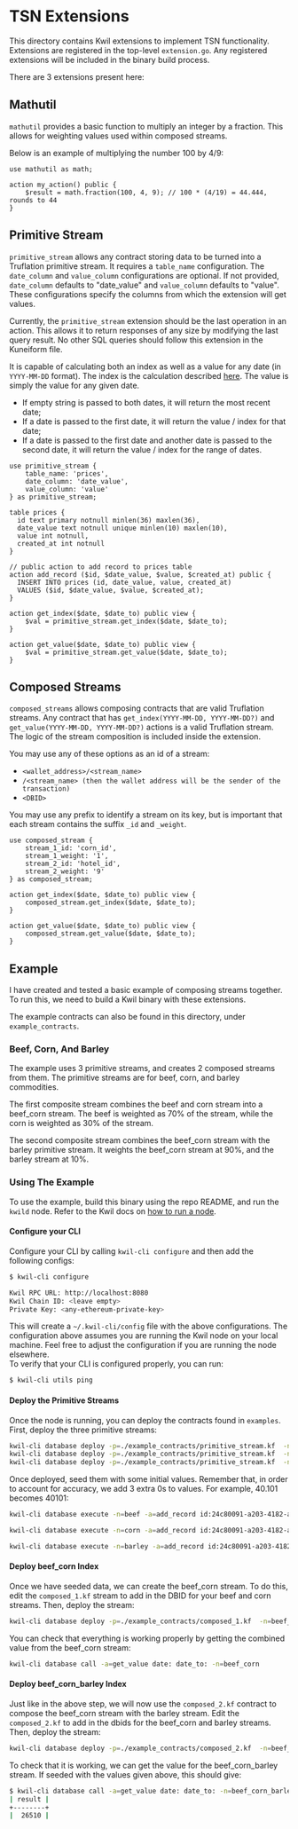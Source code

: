 # TSN Extensions

This directory contains Kwil extensions to implement TSN functionality. Extensions are registered in the top-level `extension.go`. Any registered extensions will be included in the binary build process.

There are 3 extensions present here:

## Mathutil

`mathutil` provides a basic function to multiply an integer by a fraction. This allows for weighting values used within composed streams.

Below is an example of multiplying the number 100 by 4/9:

```
use mathutil as math;

action my_action() public {
	$result = math.fraction(100, 4, 9); // 100 * (4/19) = 44.444, rounds to 44
}
```

## Primitive Stream

`primitive_stream` allows any contract storing data to be turned into a Truflation primitive stream. It requires a `table_name` configuration. The `date_column` and `value_column` configurations are optional. If not provided, `date_column` defaults to "date_value" and `value_column` defaults to "value". These configurations specify the columns from which the extension will get values.

Currently, the `primitive_stream` extension should be the last operation in an action. This allows it to return responses of any size by modifying the last query result. No other SQL queries should follow this extension in the Kuneiform file.

It is capable of calculating both an index as well as a value for any date (in `YYYY-MM-DD` format). The index is the calculation described [here](<https://system.docs.truflation.com/backend/cpi-calculations/workflow/normalizing-data>). The value is simply the value for any given date.

- If empty string is passed to both dates, it will return the most recent date;
- If a date is passed to the first date, it will return the value / index for that date;
- If a date is passed to the first date and another date is passed to the second date, it will return the value / index for the range of dates.

```
use primitive_stream {
    table_name: 'prices',
    date_column: 'date_value',
    value_column: 'value'
} as primitive_stream;

table prices {
  id text primary notnull minlen(36) maxlen(36),
  date_value text notnull unique minlen(10) maxlen(10),
  value int notnull,
  created_at int notnull
}

// public action to add record to prices table
action add_record ($id, $date_value, $value, $created_at) public {
  INSERT INTO prices (id, date_value, value, created_at)
  VALUES ($id, $date_value, $value, $created_at);
}

action get_index($date, $date_to) public view {
    $val = primitive_stream.get_index($date, $date_to);
}

action get_value($date, $date_to) public view {
    $val = primitive_stream.get_value($date, $date_to);
}
```

## Composed Streams

`composed_streams` allows composing contracts that are valid Truflation streams. Any contract that has `get_index(YYYY-MM-DD, YYYY-MM-DD?)` and `get_value(YYYY-MM-DD, YYYY-MM-DD?)` actions is a valid Truflation stream. The logic of the stream composition is included inside the extension.

You may use any of these options as an id of a stream:

- `<wallet_address>/<stream_name>`
- `/<stream_name> (then the wallet address will be the sender of the transaction)`
- `<DBID>`

You may use any prefix to identify a stream on its key, but is important that each stream contains the suffix `_id` and `_weight`.

```
use composed_stream {
    stream_1_id: 'corn_id',
    stream_1_weight: '1',
    stream_2_id: 'hotel_id',
    stream_2_weight: '9'
} as composed_stream;

action get_index($date, $date_to) public view {
    composed_stream.get_index($date, $date_to);
}

action get_value($date, $date_to) public view {
    composed_stream.get_value($date, $date_to);
}
```

## Example

I have created and tested a basic example of composing streams together. To run this, we need to build a Kwil binary with these extensions.

The example contracts can also be found in this directory, under `example_contracts`.

### Beef, Corn, And Barley

The example uses 3 primitive streams, and creates 2 composed streams from them. The primitive streams are for beef, corn, and barley commodities.

The first composite stream combines the beef and corn stream into a beef_corn stream. The beef is weighted as 70% of the stream, while the corn is weighted as 30% of the stream.

The second composite stream combines the beef_corn stream with the barley primitive stream. It weights the beef_corn stream at 90%, and the barley stream at 10%.

### Using The Example

To use the example, build this binary using the repo README, and run the `kwild` node. Refer to the Kwil docs on [how to run a node](<https://docs.kwil.com/docs/node/quickstart>).

#### Configure your CLI

Configure your CLI by calling `kwil-cli configure` and then add the following configs:
```bash
$ kwil-cli configure

Kwil RPC URL: http://localhost:8080
Kwil Chain ID: <leave empty>
Private Key: <any-ethereum-private-key>
```

This will create a `~/.kwil-cli/config` file with the above configurations. The configuration above assumes you are running the Kwil node on your local machine. Feel free to adjust the configuration if you are running the node elsewhere. <br/>
To verify that your CLI is configured properly, you can run:

```bash
$ kwil-cli utils ping
```

#### Deploy the Primitive Streams

Once the node is running, you can deploy the contracts found in `examples`. First, deploy the three primitive streams:

```bash
kwil-cli database deploy -p=./example_contracts/primitive_stream.kf  -n=beef
kwil-cli database deploy -p=./example_contracts/primitive_stream.kf  -n=corn
kwil-cli database deploy -p=./example_contracts/primitive_stream.kf  -n=barley
```

Once deployed, seed them with some initial values. Remember that, in order to account for accuracy, we add 3 extra 0s to values. For example, 40.101 becomes 40101:

```bash
kwil-cli database execute -n=beef -a=add_record id:24c80091-a203-4182-a56b-e6891441e8aa date_value:2023-01-01 value:40101 created_at:$(date +%s)

kwil-cli database execute -n=corn -a=add_record id:24c80091-a203-4182-a56b-e6891441e8aa date_value:2023-01-01 value:4329 created_at:$(date +%s)

kwil-cli database execute -n=barley -a=add_record id:24c80091-a203-4182-a56b-e6891441e8aa date_value:2023-01-01 value:792 created_at:$(date +%s)
```

#### Deploy beef_corn Index

Once we have seeded data, we can create the beef_corn stream. To do this, edit the `composed_1.kf` stream to add in the DBID for your beef and corn streams. Then, deploy the stream:

```bash
kwil-cli database deploy -p=./example_contracts/composed_1.kf  -n=beef_corn
```

You can check that everything is working properly by getting the combined value from the beef_corn stream:

```bash
kwil-cli database call -a=get_value date: date_to: -n=beef_corn
```

#### Deploy beef_corn_barley Index

Just like in the above step, we will now use the `composed_2.kf` contract to compose the beef_corn stream with the barley stream. Edit the `composed_2.kf` to add in the dbids for the beef_corn and barley streams. Then, deploy the stream:

```bash
kwil-cli database deploy -p=./example_contracts/composed_2.kf  -n=beef_corn_barley
```

To check that it is working, we can get the value for the beef_corn_barley stream. If seeded with the values given above, this should give:

```bash
$ kwil-cli database call -a=get_value date: date_to: -n=beef_corn_barley
| result |
+--------+
|  26510 |
```
